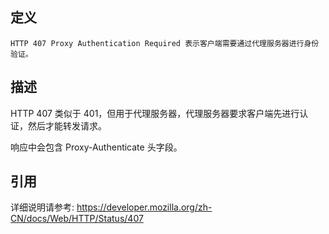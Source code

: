 ## 定义

```
HTTP 407 Proxy Authentication Required 表示客户端需要通过代理服务器进行身份验证。
```

## 描述

HTTP 407 类似于 401，但用于代理服务器，代理服务器要求客户端先进行认证，然后才能转发请求。

响应中会包含 Proxy-Authenticate 头字段。

## 引用

详细说明请参考: https://developer.mozilla.org/zh-CN/docs/Web/HTTP/Status/407